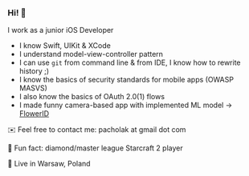 ### Hi! 👋 

<!--
**kpacholak/kpacholak** is a ✨ _special_ ✨ repository because its `README.md` (this file) appears on your GitHub profile.-->

I work as a junior iOS Developer

- I know Swift, UIKit & XCode
- I understand model-view-controller pattern
- I can use `git` from command line & from IDE, I know how to rewrite history ;)
- I know the basics of security standards for mobile apps (OWASP MASVS)
- I also know the basics of OAuth 2.0(1) flows
- I made funny camera-based app with implemented ML model -> [FlowerID](https://github.com/kpacholak/FlowerID)

✉️ Feel free to contact me: pacholak at gmail dot com

👾 Fun fact: diamond/master league Starcraft 2 player

🌆 Live in Warsaw, Poland
